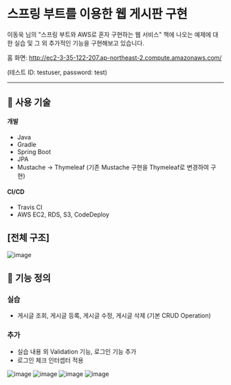 # 스프링 부트를 이용한 웹 게시판 구현

이동욱 님의 "스프링 부트와 AWS로 혼자 구현하는 웹 서비스" 책에 나오는 예제에 대한 실습 및 그 외 추가적인 기능을 구현해보고 있습니다.

홈 화면: http://ec2-3-35-122-207.ap-northeast-2.compute.amazonaws.com/

(테스트 ID: testuser, password: test)


<hr />


## &#128204; 사용 기술

#### 개발
- Java
- Gradle
- Spring Boot
- JPA
- Mustache -> Thymeleaf (기존 Mustache 구현을 Thymeleaf로 변경하여 구현)

#### CI/CD
- Travis CI
- AWS EC2, RDS, S3, CodeDeploy 

## [전체 구조]
![image](https://user-images.githubusercontent.com/54987488/124282775-294dd780-db86-11eb-9d06-35000fd657a6.png)


## &#128204; 기능 정의
### 실습
+ 게시글 조회, 게시글 등록, 게시글 수정, 게시글 삭제 (기본 CRUD Operation)
### 추가
+ 실습 내용 외 Validation 기능, 로그인 기능 추가
+ 로그인 체크 인터셉터 적용

![image](https://user-images.githubusercontent.com/54987488/123799298-0b346d00-d923-11eb-8621-8e1ff5c1d9c7.png)
![image](https://user-images.githubusercontent.com/54987488/120884875-c0278280-c620-11eb-8b39-a82c7e36c0ae.png)
![image](https://user-images.githubusercontent.com/54987488/120892254-515e1f80-c648-11eb-9668-c1ee00f3f5b8.png)
![image](https://user-images.githubusercontent.com/54987488/120892274-7488cf00-c648-11eb-9aa0-81ac5a52368b.png)


<br>
